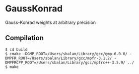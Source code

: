 GaussKonrad
===========

Gauss-Konrad weights at arbitrary precision

## Compilation

	$ cd build
	$ cmake -DGMP_ROOT=/Users/sbalan/Library/gcc/gmp-6.0.0/ -DMPFR_ROOT=/Users/sbalan/Library/gcc/mpfr-3.1.2/ -DMPFRCPP_ROOT=/Users/sbalan/Library/gcc/mpfrc++-3.5.9/ ../
	$ make
